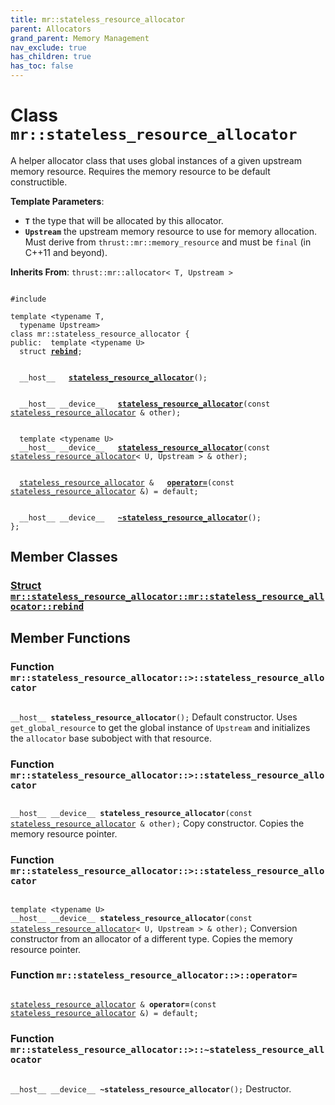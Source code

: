 ```yaml
---
title: mr::stateless_resource_allocator
parent: Allocators
grand_parent: Memory Management
nav_exclude: true
has_children: true
has_toc: false
---
```


# Class `mr::stateless_resource_allocator`

A helper allocator class that uses global instances of a given upstream memory resource. Requires the memory resource to be default constructible.

**Template Parameters**:
* **`T`** the type that will be allocated by this allocator. 
* **`Upstream`** the upstream memory resource to use for memory allocation. Must derive from <code>thrust::mr::memory&#95;resource</code> and must be <code>final</code> (in C++11 and beyond). 

**Inherits From**:
`thrust::mr::allocator< T, Upstream >`

<code class="doxybook">
<span>#include <thrust/mr/allocator.h></span><br>
<span>template &lt;typename T,</span>
<span>&nbsp;&nbsp;typename Upstream&gt;</span>
<span>class mr::stateless&#95;resource&#95;allocator {</span>
<span>public:</span><span>&nbsp;&nbsp;template &lt;typename U&gt;</span>
<span>&nbsp;&nbsp;struct <b><a href="/thrust/api/classes/structmr_1_1stateless__resource__allocator_1_1rebind.html">rebind</a></b>;</span>
<br>
<span>&nbsp;&nbsp;__host__ </span><span>&nbsp;&nbsp;<b><a href="/thrust/api/classes/classmr_1_1stateless__resource__allocator.html#function-stateless_resource_allocator">stateless&#95;resource&#95;allocator</a></b>();</span>
<br>
<span>&nbsp;&nbsp;__host__ __device__ </span><span>&nbsp;&nbsp;<b><a href="/thrust/api/classes/classmr_1_1stateless__resource__allocator.html#function-stateless_resource_allocator">stateless&#95;resource&#95;allocator</a></b>(const <a href="/thrust/api/classes/classmr_1_1stateless__resource__allocator.html">stateless_resource_allocator</a> & other);</span>
<br>
<span>&nbsp;&nbsp;template &lt;typename U&gt;</span>
<span>&nbsp;&nbsp;__host__ __device__ </span><span>&nbsp;&nbsp;<b><a href="/thrust/api/classes/classmr_1_1stateless__resource__allocator.html#function-stateless_resource_allocator">stateless&#95;resource&#95;allocator</a></b>(const <a href="/thrust/api/classes/classmr_1_1stateless__resource__allocator.html">stateless_resource_allocator</a>< U, Upstream > & other);</span>
<br>
<span>&nbsp;&nbsp;<a href="/thrust/api/classes/classmr_1_1stateless__resource__allocator.html">stateless_resource_allocator</a> & </span><span>&nbsp;&nbsp;<b><a href="/thrust/api/classes/classmr_1_1stateless__resource__allocator.html#function-operator=">operator=</a></b>(const <a href="/thrust/api/classes/classmr_1_1stateless__resource__allocator.html">stateless_resource_allocator</a> &) = default;</span>
<br>
<span>&nbsp;&nbsp;__host__ __device__ </span><span>&nbsp;&nbsp;<b><a href="/thrust/api/classes/classmr_1_1stateless__resource__allocator.html#function-~stateless_resource_allocator">~stateless&#95;resource&#95;allocator</a></b>();</span>
<span>};</span>
</code>

## Member Classes

<h3 id="struct-mr::stateless_resource_allocator::rebind">
<a href="/thrust/api/classes/structmr_1_1stateless__resource__allocator_1_1rebind.html">Struct <code>mr::stateless&#95;resource&#95;allocator::mr::stateless&#95;resource&#95;allocator::rebind</code>
</a>
</h3>


## Member Functions

<h3 id="function-stateless_resource_allocator">
Function <code>mr::stateless&#95;resource&#95;allocator::&gt;::stateless&#95;resource&#95;allocator</code>
</h3>

<code class="doxybook">
<span>__host__ </span><span><b>stateless_resource_allocator</b>();</span></code>
Default constructor. Uses <code>get&#95;global&#95;resource</code> to get the global instance of <code>Upstream</code> and initializes the <code>allocator</code> base subobject with that resource. 

<h3 id="function-stateless_resource_allocator">
Function <code>mr::stateless&#95;resource&#95;allocator::&gt;::stateless&#95;resource&#95;allocator</code>
</h3>

<code class="doxybook">
<span>__host__ __device__ </span><span><b>stateless_resource_allocator</b>(const <a href="/thrust/api/classes/classmr_1_1stateless__resource__allocator.html">stateless_resource_allocator</a> & other);</span></code>
Copy constructor. Copies the memory resource pointer. 

<h3 id="function-stateless_resource_allocator">
Function <code>mr::stateless&#95;resource&#95;allocator::&gt;::stateless&#95;resource&#95;allocator</code>
</h3>

<code class="doxybook">
<span>template &lt;typename U&gt;</span>
<span>__host__ __device__ </span><span><b>stateless_resource_allocator</b>(const <a href="/thrust/api/classes/classmr_1_1stateless__resource__allocator.html">stateless_resource_allocator</a>< U, Upstream > & other);</span></code>
Conversion constructor from an allocator of a different type. Copies the memory resource pointer. 

<h3 id="function-operator=">
Function <code>mr::stateless&#95;resource&#95;allocator::&gt;::operator=</code>
</h3>

<code class="doxybook">
<span><a href="/thrust/api/classes/classmr_1_1stateless__resource__allocator.html">stateless_resource_allocator</a> & </span><span><b>operator=</b>(const <a href="/thrust/api/classes/classmr_1_1stateless__resource__allocator.html">stateless_resource_allocator</a> &) = default;</span></code>
<h3 id="function-~stateless_resource_allocator">
Function <code>mr::stateless&#95;resource&#95;allocator::&gt;::~stateless&#95;resource&#95;allocator</code>
</h3>

<code class="doxybook">
<span>__host__ __device__ </span><span><b>~stateless_resource_allocator</b>();</span></code>
Destructor. 


